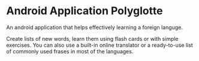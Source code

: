 # Android Application Polyglotte
An android application that helps effectively learning a foreign languge.


Create lists of new words, learn them using flash cards or with simple exercises. 
You can also use a built-in online translator or a ready-to-use list of commonly used frases in most of the languages.
